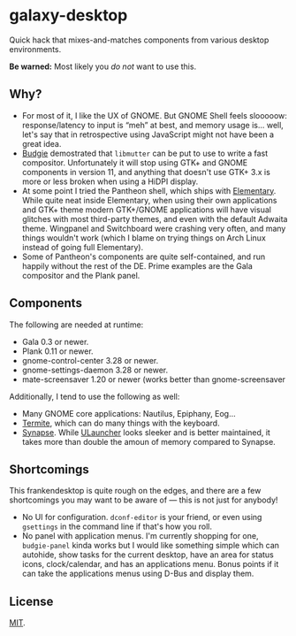 galaxy-desktop
==============

Quick hack that mixes-and-matches components from various desktop
environments.

**Be warned:** Most likely you *do not* want to use this.

Why?
----

- For most of it, I like the UX of GNOME. But GNOME Shell feels slooooow:
  response/latency to input is “meh” at best, and memory usage is... well,
  let's say that in retrospective using JavaScript might not have been a
  great idea.
- [Budgie](https://github.com/budgie-desktop/budgie-desktop) demostrated that
  `libmutter` can be put to use to write a fast compositor. Unfortunately it
  will stop using GTK+ and GNOME components in version 11, and anything that
  doesn't use GTK+ 3.x is more or less broken when using a HiDPI display.
- At some point I tried the Pantheon shell, which ships with
  [Elementary](https://elementary.io/). While quite neat inside Elementary,
  when using their own applications and GTK+ theme modern GTK+/GNOME
  applications will have visual glitches with most third-party themes, and
  even with the default Adwaita theme. Wingpanel and Switchboard were crashing
  very often, and many things wouldn't work (which I blame on trying things
  on Arch Linux instead of going full Elementary).
- Some of Pantheon's components are quite self-contained, and run happily
  without the rest of the DE. Prime examples are the Gala compositor and
  the Plank panel.


Components
----------

The following are needed at runtime:

- Gala 0.3 or newer.
- Plank 0.11 or newer.
- gnome-control-center 3.28 or newer.
- gnome-settings-daemon 3.28 or newer.
- mate-screensaver 1.20 or newer (works better than gnome-screensaver

Additionally, I tend to use the following as well:

- Many GNOME core applications: Nautilus, Epiphany, Eog...
- [Termite](https://github.com/thestinger/termite/), which can do many things
  with the keyboard.
- [Synapse](https://launchpad.net/synapse-project). While
  [ULauncher](https://ulauncher.io/) looks sleeker and is better maintained,
  it takes more than double the amoun of memory compared to Synapse.


Shortcomings
------------

This frankendesktop is quite rough on the edges, and there are a few
shortcomings you may want to be aware of — this is not just for anybody!

- No UI for configuration. `dconf-editor` is your friend, or even using
  `gsettings` in the command line if that's how you roll.
- No panel with application menus. I'm currently shopping for one,
  `budgie-panel` kinda works but I would like something simple which can
  autohide, show tasks for the current desktop, have an area for status
  icons, clock/calendar, and has an applications menu. Bonus points if it
  can take the applications menus using D-Bus and display them.


License
-------

[MIT](COPYING).
